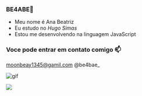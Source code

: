 ### BE4ABE💙

- Meu nome é Ana Beatriz
- Eu estudo no _Hugo Simas_
- Estou me desenvolvendo na linguagem JavaScript

### Voce pode entrar em contato comigo 📫

moonbeay1345@gamil.com
@be4bae_

![gif](https://github.com/be4bae/BE4ABE/assets/145451351/0396df09-8c60-4530-a7f3-fafdcda0fbdf)



![](https://github.com/be4bae/BE4ABE/assets/145451351/59a92ccd-c0e0-4221-a9af-f6fad5ab450b)

